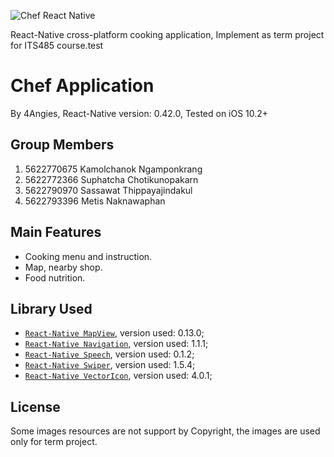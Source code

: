 ![Chef React Native](https://raw.githubusercontent.com/dal2kh0und/react-native-chef-master/master/src/images/header.jpg)

React-Native cross-platform cooking application, Implement as term project for ITS485 course.test

# Chef Application

By 4Angies,
React-Native version: 0.42.0, Tested on iOS 10.2+

## Group Members

1. 5622770675 Kamolchanok Ngamponkrang
2. 5622772366 Suphatcha Chotikunopakarn
3. 5622790970 Sassawat Thippayajindakul
4. 5622793396 Metis Naknawaphan

## Main Features

* Cooking menu and instruction.
* Map, nearby shop.
* Food nutrition.

## Library Used

* [`React-Native MapView`](https://github.com/airbnb/react-native-maps), version used: 0.13.0;
* [`React-Native Navigation`](https://github.com/wix/react-native-navigation), version used: 1.1.1;
* [`React-Native Speech`](https://github.com/naoufal/react-native-speech), version used: 0.1.2;
* [`React-Native Swiper`](https://github.com/leecade/react-native-swiper), version used: 1.5.4;
* [`React-Native VectorIcon`](https://github.com/oblador/react-native-vector-icons), version used: 4.0.1;

## License

Some images resources are not support by Copyright, the images are used only for term project.
